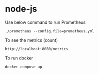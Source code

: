 # node-js

Use below command to run Prometheus
```
./prometheus --config.file=prometheus.yml
```

To see the metrics (count)
```
http://localhost:8080/metrics
```
To run docker
```
docker-compose up
```
